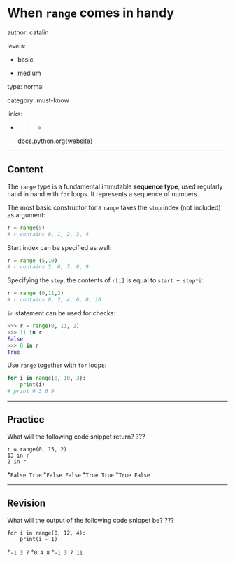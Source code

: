 # When `range` comes in handy
author: catalin

levels:

  - basic

  - medium

type: normal

category: must-know

links:

  - >-
    [docs.python.org](https://docs.python.org/3.5/library/stdtypes.html#ranges){website}

---
## Content

The `range` type is a fundamental immutable **sequence type**, used regularly hand in hand with `for` loops. It represents a sequence of numbers.

The most basic constructor for a `range` takes the `stop` index (not included) as argument:
```python
r = range(5)
# r contains 0, 1, 2, 3, 4 
```
Start index can be specified as well:
```python
r = range (5,10)
# r contains 5, 6, 7, 8, 9
```
Specifying the `step`, the contents of `r[i]` is equal to `start + step*i`:
```python
r = range (0,11,2)
# r contains 0, 2, 4, 6, 8, 10
```

`in` statement can be used for checks:
```python
>>> r = range(0, 11, 2)
>>> 11 in r
False
>>> 8 in r
True
```

Use `range` together with `for` loops:
```python
for i in range(0, 10, 3):
    print(i)
# print 0 3 6 9

```

---
## Practice

What will the following code snippet return? ???

```
r = range(0, 15, 2)
13 in r
2 in r 
```
*`False True` 
*`False False` 
*`True True` 
*`True False`

---
## Revision

What will the output of the following code snippet be? ???

```
for i in range(0, 12, 4):
    print(i - 1)
```

*`-1 3 7` 
*`0 4 8` 
*`-1 3 7 11`

